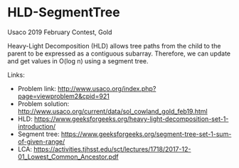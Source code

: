 # HLD-SegmentTree

Usaco 2019 February Contest, Gold 

Heavy-Light Decomposition (HLD) allows tree paths from the child to the parent to be expressed as a contiguous subarray. Therefore, we can  update and get values in O(log n) using a segment tree. 

Links: 
- Problem link: http://www.usaco.org/index.php?page=viewproblem2&cpid=921
- Problem solution: http://www.usaco.org/current/data/sol_cowland_gold_feb19.html
- HLD: https://www.geeksforgeeks.org/heavy-light-decomposition-set-1-introduction/
- Segment tree: https://www.geeksforgeeks.org/segment-tree-set-1-sum-of-given-range/
- LCA: https://activities.tjhsst.edu/sct/lectures/1718/2017-12-01_Lowest_Common_Ancestor.pdf
